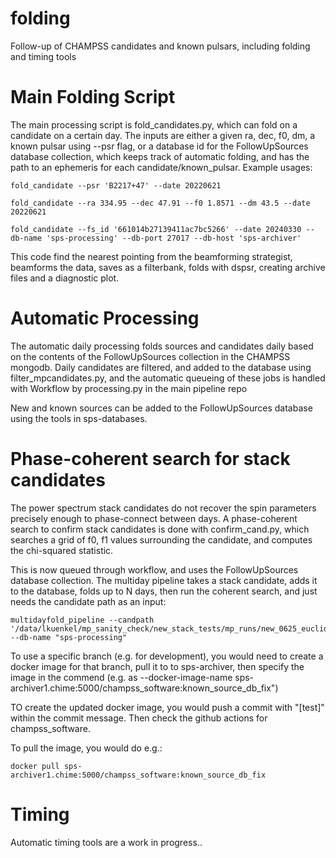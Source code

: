 # folding
Follow-up of CHAMPSS candidates and known pulsars, including folding and timing tools

# Main Folding Script

The main processing script is fold_candidates.py, which can fold on a candidate on a certain day. The inputs are either a given ra, dec, f0, dm, a known pulsar using --psr flag, or a database id for the FollowUpSources database collection, which keeps track of automatic folding, and has the path to an ephemeris for each candidate/known_pulsar.  Example usages:

```
fold_candidate --psr 'B2217+47' --date 20220621
```

```
fold_candidate --ra 334.95 --dec 47.91 --f0 1.8571 --dm 43.5 --date 20220621
```

```
fold_candidate --fs_id '661014b27139411ac7bc5266' --date 20240330 --db-name 'sps-processing' --db-port 27017 --db-host 'sps-archiver'
```

This code find the nearest pointing from the beamforming strategist, beamforms the data, saves as a filterbank, folds with dspsr, creating archive files and a diagnostic plot.

# Automatic Processing

The automatic daily processing folds sources and candidates daily based on the contents of the FollowUpSources collection in the CHAMPSS mongodb.  Daily candidates are filtered, and added to the database using filter_mpcandidates.py, and the automatic queueing of these jobs is handled with Workflow by processing.py in the main pipeline repo

New and known sources can be added to the FollowUpSources database using the tools in sps-databases.

# Phase-coherent search for stack candidates

The power spectrum stack candidates do not recover the spin parameters precisely enough to phase-connect between days.  A phase-coherent search to confirm stack candidates is done with confirm_cand.py, which searches a grid of f0, f1 values surrounding the candidate, and computes the chi-squared statistic.

This is now queued through workflow, and uses the FollowUpSources database collection.  The multiday pipeline takes a stack candidate, adds it to the database, folds up to N days, then run the coherent search, and just needs the candidate path as an input:

```
multidayfold_pipeline --candpath '/data/lkuenkel/mp_sanity_check/new_stack_tests/mp_runs/new_0625_euclidean_no_pos/candidates/Multi_Pointing_Groups_f_2.684_DM_32.788_class_Astro.npz' --db-name "sps-processing"
```

To use a specific branch (e.g. for development), you would need to create a docker image for that branch, pull it to to sps-archiver, then specify the image in the commend (e.g. as --docker-image-name sps-archiver1.chime:5000/champss_software:known_source_db_fix")

TO create the updated docker image, you would push a commit with "[test]" within the commit message.  Then check the github actions for champss_software.

To pull the image, you would do e.g.:

```
docker pull sps-archiver1.chime:5000/champss_software:known_source_db_fix
```

# Timing

Automatic timing tools are a work in progress..
